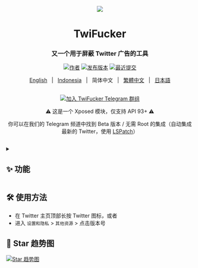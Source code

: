 <p align="center">
    <img src="./app/src/main/res/mipmap-xxxhdpi/ic_launcher.png" width="150">
</p>

<h1 align="center">TwiFucker</h1>

<div align="center">

### 又一个用于屏蔽 Twitter 广告的工具
    
[![作者][作者图像]][作者链接]
[![发布版本][发布版本图像]][发布版本链接]
[![最近提交][最近提交图像]][最近提交链接]    
    
[English](README.md) &nbsp;&nbsp;|&nbsp;&nbsp; [Indonesia](README_IN.md) &nbsp;&nbsp;|&nbsp;&nbsp; 简体中文 &nbsp;&nbsp;|&nbsp;&nbsp; [繁體中文](README_ZH-TW.md) &nbsp;&nbsp;|&nbsp;&nbsp; [日本語](README_JA.md)
    
##

<a href="https://t.me/TwiFucker"><img src="https://img.shields.io/badge/Telegram-2CA5E0?style=for-the-badge&logo=telegram&logoColor=white" alt="加入 TwiFucker Telegram 群组"></a>

⚠️ 这是一个 Xposed 模块，仅支持 API 93+ ⚠️ 

你可以在我们的 Telegram 频道中找到 Beta 版本 / 无需 Root 的集成（自动集成最新的 Twitter，使用 [LSPatch](https://github.com/LSPosed/LSPatch)）

[作者图像]: https://img.shields.io/badge/作者-Nullptr-blue.svg
[作者链接]: https://github.com/Dr-TSNG

[发布版本图像]: https://img.shields.io/github/v/release/Dr-TSNG/TwiFucker?color=blue
[发布版本链接]: https://github.com/Dr-TSNG/TwiFucker/releases/latest
   
[最近提交图像]: https://img.shields.io/github/last-commit/Dr-TSNG/TwiFucker?label=最近提交
[最近提交链接]: https://github.com/Dr-TSNG/TwiFucker/commits

</div>

##

<details>
   <summary><h2>✨ 功能</h2></summary>

<div align="center">
    
## 移除推广内容
<img alt="推广推文" src="./images/promoted_tweet.webp" width="256" />

## 移除推广用户
<img alt="推荐关注" src="./images/who_to_follow.webp" width="256" /> <img alt="推荐关注（探索版）" src="./images/who_to_follow_explore.webp" width="256" />

## 移除推广趋势
<img alt="推广趋势" src="./images/promoted_trends.webp" width="256" />

## 移除敏感媒体警告
<img alt="敏感媒体警告" src="./images/sensitive_media_warning.webp" width="256" />

## 禁用推荐用户
<img alt="推荐用户" src="./images/recommended_users.webp" width="256" />

## 可复制的替代文本
<img alt="可复制的替代文本" src="./images/copyable_alt_text.webp" width="256" />

## 下载媒体菜单
<img alt="下载菜单分享" src="./images/download_menu_share.webp" width="256" /> <img alt="下载菜单" src="./images/download_menu.webp" width="256" />

## 隐藏抽屉项目
<img alt="隐藏抽屉项目" src="./images/hide_drawer_items.webp" width="256" />

由于 Twitter 的新抽屉布局，此功能可能存在一些问题。

## 隐藏导航栏项目
<img alt="隐藏导航栏项目" src="./images/hide_navigation_bar_items.webp" width="256" />

## 禁用 URL 重定向
防止在 Twitter 中点击链接时从 `t.co` 重定向到目标链接。

## 禁用主题（实时内容）
<img alt="禁用主题" src="./images/disable_threads.webp" width="256" />

## 禁用推文详情相关推文
<img alt="禁用推文详情相关推文" src="./images/disable_tweet_detail_related_tweets.webp" width="256" />

## 移除视频轮播
<img alt="移除视频轮播" src="./images/video_carousel.webp" width="256" />

## 功能开关
强制启用/禁用 Twitter 实验功能。

## 禁用横幅视图
<img alt="禁用横幅视图" src="./images/disable_banner_view.webp" width="256" />
    
</details>

## 🛠️ 使用方法

- 在 Twitter 主页顶部长按 Twitter 图标，或者
- 进入 `设置和隐私` > `其他资源` > 点击版本号

## 🚀 Star 趋势图

[![Star 趋势图](https://starchart.cc/Dr-TSNG/TwiFucker.svg)](https://starchart.cc/Dr-TSNG/TwiFucker)
